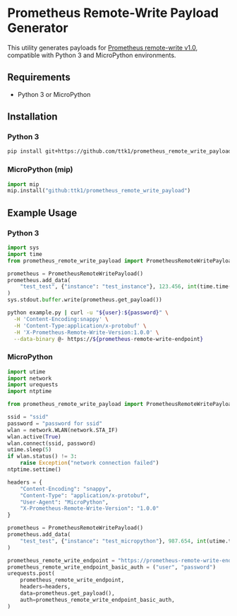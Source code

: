 # Prometheus Remote-Write Payload Generator

This utility generates payloads for [Prometheus remote-write v1.0](https://prometheus.io/docs/concepts/remote_write_spec/), compatible with Python 3 and MicroPython environments.

## Requirements

* Python 3 or MicroPython

## Installation

### Python 3

```sh
pip install git+https://github.com/ttk1/prometheus_remote_write_payload.git
```

### MicroPython (mip)

```py
import mip
mip.install("github:ttk1/prometheus_remote_write_payload")
```

## Example Usage

### Python 3

```py
import sys
import time
from prometheus_remote_write_payload import PrometheusRemoteWritePayload

prometheus = PrometheusRemoteWritePayload()
prometheus.add_data(
    "test_test", {"instance": "test_instance"}, 123.456, int(time.time() * 1000)
)
sys.stdout.buffer.write(prometheus.get_payload())
```

```sh
python example.py | curl -u "${user}:${password}" \
  -H 'Content-Encoding:snappy' \
  -H 'Content-Type:application/x-protobuf' \
  -H 'X-Prometheus-Remote-Write-Version:1.0.0' \
  --data-binary @- https://${prometheus-remote-write-endpoint}
```

### MicroPython

```py
import utime
import network
import urequests
import ntptime

from prometheus_remote_write_payload import PrometheusRemoteWritePayload

ssid = "ssid"
password = "password for ssid"
wlan = network.WLAN(network.STA_IF)
wlan.active(True)
wlan.connect(ssid, password)
utime.sleep(5)
if wlan.status() != 3:
    raise Exception("network connection failed")
ntptime.settime()

headers = {
    "Content-Encoding": "snappy",
    "Content-Type": "application/x-protobuf",
    "User-Agent": "MicroPython",
    "X-Prometheus-Remote-Write-Version": "1.0.0"
}

prometheus = PrometheusRemoteWritePayload()
prometheus.add_data(
    "test_test", {"instance": "test_micropython"}, 987.654, int(utime.time() * 1000)
)

prometheus_remote_write_endpoint = "https://prometheus-remote-write-endpoint"
prometheus_remote_write_endpoint_basic_auth = ("user", "password")
urequests.post(
    prometheus_remote_write_endpoint,
    headers=headers,
    data=prometheus.get_payload(),
    auth=prometheus_remote_write_endpoint_basic_auth,
)
```
